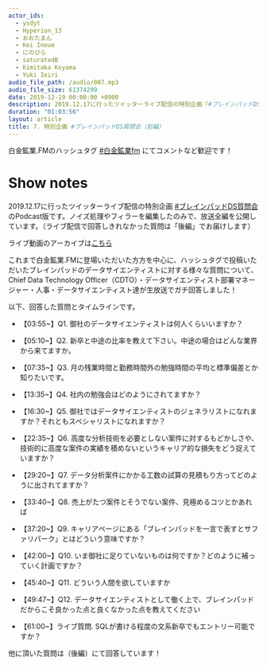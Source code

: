 ```yaml
---
actor_ids:
  - ysdyt
  - Hyperion_13
  - おおたまん
  - Kei Inoue
  - にのぴら
  - saturatedB
  - Kimitaka Koyama
  - Yuki Ieiri
audio_file_path: /audio/007.mp3
audio_file_size: 61374299
date: 2019-12-19 00:00:00 +0900
description: 2019.12.17に行ったツイッターライブ配信の特別企画『#ブレインパッドDS質問会』のPodcast版です。ブレインパッドのデータサイエンティストについて寄せられた質問に対して生放送で回答していきました！
duration: "01:03:56"
layout: article
title: 7. 特別企画 #ブレインパッドDS質問会（前編）
---
```


白金鉱業.FMのハッシュタグ [#白金鉱業fm](https://twitter.com/search?q=%23%E7%99%BD%E9%87%91%E9%89%B1%E6%A5%ADfm&src=typed_query) にてコメントなど歓迎です！



# Show notes

2019.12.17に行ったツイッターライブ配信の特別企画 [#ブレインパッドDS質問会](https://twitter.com/hashtag/%E3%83%96%E3%83%AC%E3%82%A4%E3%83%B3%E3%83%91%E3%83%83%E3%83%89DS%E8%B3%AA%E5%95%8F%E4%BC%9A?src=hashtag_click&f=live) のPodcast版です。ノイズ処理やフィラーを編集したのみで、放送全編を公開しています。（ライブ配信で回答しきれなかった質問は「後編」でお届けします）

ライブ動画のアーカイブは[こちら](https://twitter.com/Open_BrainPad/status/1206921466538627072?s=20)

これまで白金鉱業.FMに登場いただいた方方を中心に、ハッシュタグで投稿いただいたブレインパッドのデータサイエンティストに対する様々な質問について、Chief Data Technology Officer（CDTO）・データサイエンティスト部署マネージャー・人事・データサイエンティスト達が生放送でガチ回答しました！



以下、回答した質問とタイムラインです。

- 【03:55~】Q1. 御社のデータサイエンティストは何人くらいいますか？

- 【05:10~】Q2. 新卒と中途の比率を教えて下さい。中途の場合はどんな業界から来てますか。
- 【07:35~】Q3. 月の残業時間と勤務時間外の勉強時間の平均と標準偏差とか知りたいです。
- 【13:35~】Q4. 社内の勉強会はどのようにされてますか？
- 【16:30~】Q5. 御社ではデータサイエンティストのジェネラリストになれますか？それともスペシャリストになれますか？
- 【22:35~】Q6. 高度な分析技術を必要としない案件に対するもどかしさや、技術的に高度な案件の実績を積めないというキャリア的な損失をどう捉えていますか？
- 【29:20~】Q7. データ分析案件にかかる工数の試算の見積もり方ってどのように出されてますか？
- 【33:40~】Q8. 売上がたつ案件とそうでない案件、見極めるコツとかあれば
- 【37:20~】Q9. キャリアページにある「ブレインパッドを一言で表すとサファリパーク」とはどういう意味ですか？
- 【42:00~】Q10. いま御社に足りていないものは何ですか？どのように補っていく計画ですか？
- 【45:40~】Q11. どういう人間を欲していますか
- 【49:47~】Q12. データサイエンティストとして働く上で、ブレインパッドだからこそ良かった点と良くなかった点を教えてください
- 【61:00~】ライブ質問. SQLが書ける程度の文系新卒でもエントリー可能ですか？



他に頂いた質問は（後編）にて回答しています！